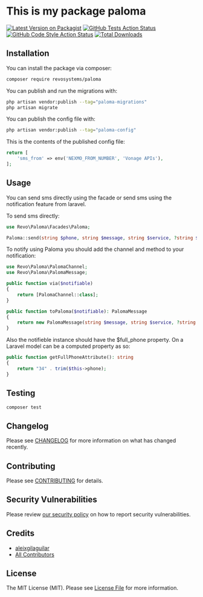 # This is my package paloma

[![Latest Version on Packagist](https://img.shields.io/packagist/v/revosystems/paloma.svg?style=flat-square)](https://packagist.org/packages/revosystems/paloma)
[![GitHub Tests Action Status](https://img.shields.io/github/workflow/status/revosystems/paloma/run-tests?label=tests)](https://github.com/revosystems/paloma/actions?query=workflow%3Arun-tests+branch%3Amain)
[![GitHub Code Style Action Status](https://img.shields.io/github/workflow/status/revosystems/paloma/Check%20&%20fix%20styling?label=code%20style)](https://github.com/revosystems/paloma/actions?query=workflow%3A"Check+%26+fix+styling"+branch%3Amain)
[![Total Downloads](https://img.shields.io/packagist/dt/revosystems/paloma.svg?style=flat-square)](https://packagist.org/packages/revosystems/paloma)

## Installation

You can install the package via composer:

```bash
composer require revosystems/paloma
```

You can publish and run the migrations with:

```bash
php artisan vendor:publish --tag="paloma-migrations"
php artisan migrate
```

You can publish the config file with:

```bash
php artisan vendor:publish --tag="paloma-config"
```

This is the contents of the published config file:

```php
return [
    'sms_from' => env('NEXMO_FROM_NUMBER', 'Vonage APIs'),
];
```

## Usage

You can send sms directly using the facade or send sms using the notification feature from laravel.

To send sms directly:
```php
use Revo\Paloma\Facades\Paloma;

Paloma::send(string $phone, string $message, string $service, ?string $from = null)
```

To notify using Paloma you should add the channel and method to your notification:
```php
use Revo\Paloma\PalomaChannel;
use Revo\Paloma\PalomaMessage;

public function via($notifiable)
{
    return [PalomaChannel::class];
}

public function toPaloma($notifiable): PalomaMessage
{
    return new PalomaMessage(string $message, string $service, ?string $from = null);
}
```

Also the notifieble instance should have the $full_phone property.
On a Laravel model can be a computed property as so:

```php
public function getFullPhoneAttribute(): string
{
    return "34" . trim($this->phone);
}
```

## Testing

```bash
composer test
```

## Changelog

Please see [CHANGELOG](CHANGELOG.md) for more information on what has changed recently.

## Contributing

Please see [CONTRIBUTING](https://github.com/spatie/.github/blob/main/CONTRIBUTING.md) for details.

## Security Vulnerabilities

Please review [our security policy](../../security/policy) on how to report security vulnerabilities.

## Credits

- [aleixgilaguilar](https://github.com/revosystems)
- [All Contributors](../../contributors)

## License

The MIT License (MIT). Please see [License File](LICENSE.md) for more information.

